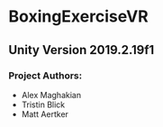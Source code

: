 # BoxingExerciseVR
## **Unity Version 2019.2.19f1**
### Project Authors:
  * Alex Maghakian
  * Tristin Blick
  * Matt Aertker
